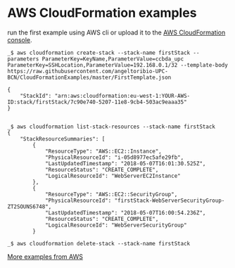 # AWS CloudFormation examples

run the first example using AWS cli or upload it to the [AWS CloudFormation console](https://eu-west-1.console.aws.amazon.com/cloudformation/).

```
_$ aws cloudformation create-stack --stack-name firstStack --parameters ParameterKey=KeyName,ParameterValue=ccbda_upc ParameterKey=SSHLocation,ParameterValue=192.168.0.1/32 --template-body https://raw.githubusercontent.com/angeltoribio-UPC-BCN/CloudFormationExamples/master/FirstTemplate.json

{
    "StackId": "arn:aws:cloudformation:eu-west-1:YOUR-AWS-ID:stack/firstStack/7c90e740-5207-11e8-9cb4-503ac9eaaa35"
}


_$ aws cloudformation list-stack-resources --stack-name firstStack
{
    "StackResourceSummaries": [
        {
            "ResourceType": "AWS::EC2::Instance",
            "PhysicalResourceId": "i-05d8977ec5afe29fb",
            "LastUpdatedTimestamp": "2018-05-07T16:01:30.525Z",
            "ResourceStatus": "CREATE_COMPLETE",
            "LogicalResourceId": "WebServerEC2Instance"
        },
        {
            "ResourceType": "AWS::EC2::SecurityGroup",
            "PhysicalResourceId": "firstStack-WebServerSecurityGroup-ZT2SOUNS6748",
            "LastUpdatedTimestamp": "2018-05-07T16:00:54.236Z",
            "ResourceStatus": "CREATE_COMPLETE",
            "LogicalResourceId": "WebServerSecurityGroup"
        }

_$ aws cloudformation delete-stack --stack-name firstStack
```

[More examples from AWS](https://docs.aws.amazon.com/AWSCloudFormation/latest/UserGuide/sample-templates-services-us-west-2.html)